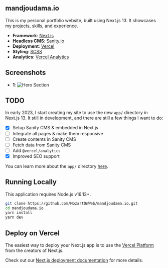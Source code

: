 ## mandjoudama.io

This is my personal portfolio website, built using Next.js 13. It showcases my projects, skills, and experience.

- **Framework**: [Next.js](https://nextjs.org/)
- **Headless CMS**: [Sanity.io](https://sanity.io)
- **Deployment**: [Vercel](https://vercel.com)
- **Styling**: [SCSS](https://sass-lang.com/)
- **Analytics**: [Vercel Analytics](https://vercel.com/analytics)

## Screenshots

- **1**: ![Hero Section](https://firebasestorage.googleapis.com/v0/b/projects-screenshots.appspot.com/o/mandjoudama.io%2Fmandjoudama.png?alt=media&token=b34f86a9-9488-44e7-980b-ad178f7fabea)

## TODO

In early 2023, I start creating my site to use the new `app/` directory in Next.js 13. It still in development, and there are still a few things I want to do:

- [x] Setup Sanity CMS & embedded in Next.js
- [ ] Integrate all pages & make them responsive
- [ ] Create contents in Sanity CMS
- [ ] Fetch data from Sanity CMS
- [ ] Add `@vercel/analytics`
- [x] Improved SEO support

You can learn more about the `app/` directory [here](https://beta.nextjs.org/docs).

## Running Locally

This application requires Node.js v16.13+.

```bash
git clone https://github.com/MozartOnWeb/mandjoudama.io.git
cd mandjoudama.io
yarn install
yarn dev
```

## Deploy on Vercel

The easiest way to deploy your Next.js app is to use the [Vercel Platform](https://vercel.com/new?utm_medium=default-template&filter=next.js&utm_source=create-next-app&utm_campaign=create-next-app-readme) from the creators of Next.js.

Check out our [Next.js deployment documentation](https://nextjs.org/docs/deployment) for more details.
